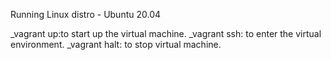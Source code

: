 Running Linux distro - Ubuntu 20.04

_vagrant up:to start up the virtual machine.
_vagrant ssh: to enter the virtual environment.
_vagrant halt: to stop virtual machine.
